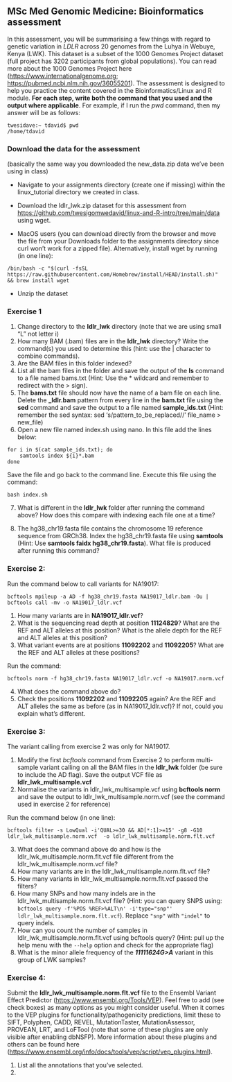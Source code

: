 ## MSc Med Genomic Medicine: Bioinformatics assessment

In this assessment, you will be summarising a few things with regard to genetic variation in _LDLR_ across 20 genomes from the Luhya in Webuye, Kenya (LWK). This dataset is a subset of the 1000 Genomes Project dataset (full project has 3202 participants from global populations). You can read more about the 1000 Genomes Project here (https://www.internationalgenome.org; https://pubmed.ncbi.nlm.nih.gov/36055201). 
The assessment is designed to help you practice the content covered in the Bioinformatics/Linux and R module. **For each step, write both the command that you used and the output where applicable**. For example, if I run the _pwd_ command, then my answer will be as follows:

```
twesidave:~ tdavid$ pwd
/home/tdavid
```

### Download the data for the assessment 
(basically the same way you downloaded the new_data.zip data we’ve been using in class)

- Navigate to your assignments directory (create one if missing) within the linux_tutorial directory we created in class. 

- Download the ldlr_lwk.zip dataset for this assessment from https://github.com/twesigomwedavid/linux-and-R-intro/tree/main/data using wget. 

- MacOS users (you can download directly from the browser and move the file from your Downloads folder to the assignments directory since curl won’t work for a zipped file). Alternatively, install wget by running (in one line): 

```
/bin/bash -c "$(curl -fsSL https://raw.githubusercontent.com/Homebrew/install/HEAD/install.sh)" && brew install wget
```

-	Unzip the dataset

### Exercise 1 

1.	Change directory to the **ldlr_lwk** directory (note that we are using small “L” not letter i)
2.	How many BAM (.bam) files are in the **ldlr_lwk** directory? Write the command(s) you used to determine this (hint: use the | character to combine commands). 
3.	Are the BAM files in this folder indexed? 
4.	List all the bam files in the folder and save the output of the **ls** command to a file named bams.txt (Hint: Use the * wildcard and remember to redirect with the > sign). 
5.	The **bams.txt** file should now have the name of a bam file on each line. Delete the **_ldlr.bam** pattern from every line in the **bam.txt** file using the **sed** command and save the output to a file named **sample_ids.txt** (Hint: remember the sed syntax: sed ‘s/pattern_to_be_replaced//’ file_name > new_file)  
6.	Open a new file named index.sh using nano. In this file add the lines below:

```
for i in $(cat sample_ids.txt); do 
    samtools index ${i}*.bam 
done
```
Save the file and go back to the command line. Execute this file using the command:

```
bash index.sh
```

7. What is different in the **ldlr_lwk** folder after running the command above? How does this compare with indexing each file one at a time?

8. The hg38_chr19.fasta file contains the chromosome 19 reference sequence from GRCh38. Index the hg38_chr19.fasta file using **samtools** (Hint: Use **samtools faidx hg38_chr19.fasta**). What file is produced after running this command?


### Exercise 2:

Run the command below to call variants for NA19017:

```
bcftools mpileup -a AD -f hg38_chr19.fasta NA19017_ldlr.bam -Ou | bcftools call -mv -o NA19017_ldlr.vcf
```

1. How many variants are in **NA19017_ldlr.vcf**? 
2. What is the sequencing read depth at position **11124829**? What are the REF and ALT alleles at this position? What is the allele depth for the REF and ALT alleles at this position?
3. What variant events are at positions **11092202** and **11092205**? What are the REF and ALT alleles at these positions? 

Run the command:

```
bcftools norm -f hg38_chr19.fasta NA19017_ldlr.vcf -o NA19017.norm.vcf
```

4.	What does the command above do?
5.	Check the positions **11092202** and **11092205** again? Are the REF and ALT alleles the same as before (as in NA19017_ldlr.vcf)? If not, could you explain what’s different. 


### Exercise 3:

The variant calling from exercise 2 was only for NA19017. 

1. Modify the first _bcftools_ command from Exercise 2 to perform multi-sample variant calling on all the BAM files in the **ldlr_lwk** folder (be sure to include the AD flag). Save the output VCF file as **ldlr_lwk_multisample.vcf**
2. Normalise the variants in ldlr_lwk_multisample.vcf using **bcftools norm** and save the output to ldlr_lwk_multisample.norm.vcf (see the command used in exercise 2 for reference)
   

Run the command below (in one line):

```
bcftools filter -s LowQual -i'QUAL>=30 && AD[*:1]>=15' -g8 -G10 ldlr_lwk_multisample.norm.vcf  -o ldlr_lwk_multisample.norm.flt.vcf
```

3. What does the command above do and how is the ldlr_lwk_multisample.norm.flt.vcf file different from the ldlr_lwk_multisample.norm.vcf file?
4. How many variants are in the ldlr_lwk_multisample.norm.flt.vcf file?
5. How many variants in ldlr_lwk_multisample.norm.flt.vcf passed the filters? 
6. How many SNPs and how many indels are in the ldlr_lwk_multisample.norm.flt.vcf file? (Hint: you can query SNPS using: ```bcftools query -f'%POS %REF>%ALT\n' -i'type="snp"' ldlr_lwk_multisample.norm.flt.vcf```). Replace ```"snp"``` with ```"indel"``` to query indels.
7. How can you count the number of samples in ldlr_lwk_multisample.norm.flt.vcf using bcftools query? (Hint: pull up the help menu with the ```--help``` option and check for the appropriate flag)
8. What is the minor allele frequency of the ***11111624G>A*** variant in this group of LWK samples?

### Exercise 4:

Submit the **ldlr_lwk_multisample.norm.flt.vcf** file to the Ensembl Variant Effect Predictor (https://www.ensembl.org/Tools/VEP). Feel free to add (see check boxes) as many options as you might consider useful. When it comes to the VEP plugins for functionality/pathogenicity predictions, limit these to SIFT, Polyphen, CADD, REVEL, MutationTaster, MutationAssessor, PROVEAN, LRT, and LoFTool (note that some of these plugins are only visible after enabling dbNSFP). More information about these plugins and others can be found here (https://www.ensembl.org/info/docs/tools/vep/script/vep_plugins.html).  

1.	List all the annotations that you’ve selected.
2.	



